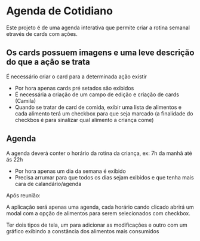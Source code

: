 # Agenda de Cotidiano

Este projeto é de uma agenda interativa que permite criar a rotina semanal etravés de cards com ações.

## Os cards possuem imagens e uma leve descrição do que a ação se trata

É necessário criar o card para a determinada ação existir

- Por hora apenas cards pré setados são exibidos
- É necessária a criação de um campo de edição e criação de cards (Camila)
- Quando se tratar de card de comida, exibir uma lista de alimentos e cada alimento terá um checkbox para que seja marcado (a finalidade do checkbos é para sinalizar qual alimento a criança come)

## Agenda

A agenda deverá conter o horário da rotina da criança, ex: 7h da manhã até ás 22h

- Por hora apenas um dia da semana é exibido
- Precisa arrumar para que todos os dias sejam exibidos e que tenha mais cara de calandário/agenda


<!-------------------------------------------------------------------------------------------------------------->

Após reunião:

A aplicação será apenas uma agenda, cada horário cando clicado abrirá um modal com a opção de alimentos para serem selecionados com checkbox.

Ter dois tipos de tela, um para adicionar as modificações e outro com um gráfico exibindo a constância dos alimentos mais consumidos